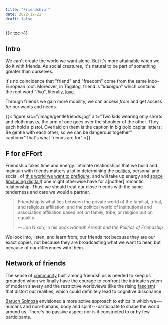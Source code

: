```yaml
---
title: "Friendship!"
date: 2022-12-22
draft: false
---
```


{{< toc >}}

## Intro

We can't create the world we want alone. But it's more attainable when
we do it with friends. As social creatures, it's natural to be part of
something greater than ourselves.

It's no coincidence that "friend" and "freedom" come from the same
Indo-European root. Moreover, in Tagalog, friend is "*kaibigan*" which
contains the root word "*ibig*", literally, [love](/love).

Through friends we gain more mobility, we can access
*from* and get access *for* our wants and needs.

{{< figure src="/image/gentlefriends.jpg" alt="Two kids wearing only shorts and cloth masks, the arm of one goes over the shoulder of the other. They each hold a pistol. Overlaid on them is the caption in big bold capital letters: Be gentle with each other, so we can be dangerous together" caption="That's what friends are for" >}}

## F for eFFort

Friendship takes time and energy.
Intimate relationships that we build and maintain with friends matters a
lot in determining the [politics](/politics), personal and social, of
[this world we want to prefigure](/prefiguration); and
will take up energy and [space](/tambay) ([including digital](/online-bonds)!) one might otherwise have for a[nother] romantic relationship.
Thus, we should treat our close friends with the same tenderness and
care we would a partner.

> Friendship is what lies between the private world of the familial,
> tribal, and religious affiliation,
> and the political world of institutional
> and association affiliation based not on family, tribe,
> or religion but on equality.
>
> -- Jon Nixon, in his book  *Hannah Arendt and the Politics of Friendship*

We look into, listen, and learn from, our friends
not because they are our exact copies,
not because they are broadcasting what we want to hear,
but because of our differences with them.

## Network of friends

The sense of [community](/community) built among friendships
is needed to keep us
grounded when we finally have the courage to confront the intricate
system of modern slavery and the restrictive worldviews (like the rising
[fascism](/fascism)) that distort our realities, which could definitely
lead to cognitive dissonance.

[Baruch Spinoza](https://en.wikipedia.org/wiki/Baruch_Spinoza) envisioned a more active approach to ethics in which
we---humans and non-humans, body and spirit---participate to shape the
world around us. There's no passive aspect nor is it constricted to or
by few participants.
